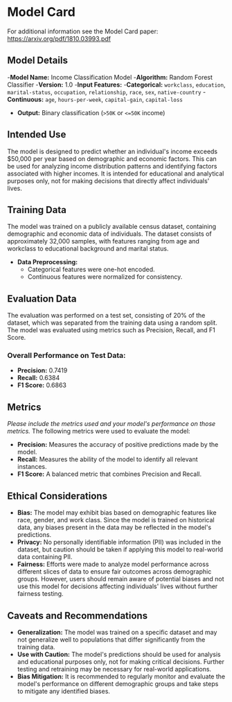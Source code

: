# Model Card

For additional information see the Model Card paper: https://arxiv.org/pdf/1810.03993.pdf

## Model Details
-**Model Name:** Income Classification Model
-**Algorithm:** Random Forest Classifier
-**Version:** 1.0
-**Input Features:**
    -**Categorical:** `workclass`, `education`, `marital-status`, `occupation`, `relationship`, `race`, `sex`, `native-country`
    - **Continuous:** `age`, `hours-per-week`, `capital-gain`, `capital-loss`
- **Output:** Binary classification (`>50K` or `<=50K` income)

## Intended Use
The model is designed to predict whether an individual's income exceeds $50,000 per year based on demographic and economic factors. This can be used for analyzing income distribution patterns and identifying factors associated with higher incomes. It is intended for educational and analytical purposes only, not for making decisions that directly affect individuals' lives.

## Training Data
The model was trained on a publicly available census dataset, containing demographic and economic data of individuals. The dataset consists of approximately 32,000 samples, with features ranging from age and workclass to educational background and marital status.

- **Data Preprocessing:** 
  - Categorical features were one-hot encoded.
  - Continuous features were normalized for consistency.

## Evaluation Data
The evaluation was performed on a test set, consisting of 20% of the dataset, which was separated from the training data using a random split. The model was evaluated using metrics such as Precision, Recall, and F1 Score.

### Overall Performance on Test Data:
- **Precision:** 0.7419
- **Recall:** 0.6384
- **F1 Score:** 0.6863

## Metrics
_Please include the metrics used and your model's performance on those metrics._
The following metrics were used to evaluate the model:
- **Precision:** Measures the accuracy of positive predictions made by the model.
- **Recall:** Measures the ability of the model to identify all relevant instances.
- **F1 Score:** A balanced metric that combines Precision and Recall.

## Ethical Considerations
- **Bias:** The model may exhibit bias based on demographic features like race, gender, and work class. Since the model is trained on historical data, any biases present in the data may be reflected in the model's predictions.
- **Privacy:** No personally identifiable information (PII) was included in the dataset, but caution should be taken if applying this model to real-world data containing PII.
- **Fairness:** Efforts were made to analyze model performance across different slices of data to ensure fair outcomes across demographic groups. However, users should remain aware of potential biases and not use this model for decisions affecting individuals' lives without further fairness testing.

## Caveats and Recommendations
- **Generalization:** The model was trained on a specific dataset and may not generalize well to populations that differ significantly from the training data.
- **Use with Caution:** The model's predictions should be used for analysis and educational purposes only, not for making critical decisions. Further testing and retraining may be necessary for real-world applications.
- **Bias Mitigation:** It is recommended to regularly monitor and evaluate the model's performance on different demographic groups and take steps to mitigate any identified biases.
